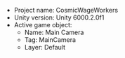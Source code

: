 <!-- UNITY CODE ASSIST INSTRUCTIONS START -->
- Project name: CosmicWageWorkers
- Unity version: Unity 6000.2.0f1
- Active game object:
  - Name: Main Camera
  - Tag: MainCamera
  - Layer: Default
<!-- UNITY CODE ASSIST INSTRUCTIONS END -->